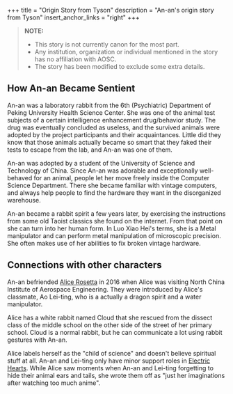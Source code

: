 +++
title = "Origin Story from Tyson"
description = "An-an's origin story from Tyson"
insert_anchor_links = "right"
+++

> **NOTE:**
> - This story is not currently canon for the most part.
> - Any institution, organization or individual mentioned in the story has no affiliation with AOSC.
> - The story has been modified to exclude some extra details.

## How An-an Became Sentient

An-an was a laboratory rabbit from the 6th (Psychiatric) Department of 
Peking University Health Science Center. She was one of the animal test 
subjects of a certain intelligence enhancement drug/behavior study. The 
drug was eventually concluded as useless, and the survived animals were 
adopted by the project participants and their acquaintances. Little did 
they know that those animals actually became so smart that they faked 
their tests to escape from the lab, and An-an was one of them.

An-an was adopted by a student of the University of Science and 
Technology of China. Since An-an was adorable and exceptionally 
well-behaved for an animal, people let her move freely inside the 
Computer Science Department. There she became familiar with vintage 
computers, and always help people to find the hardware they want in the 
disorganized warehouse.

An-an became a rabbit spirit a few years later, by exercising the 
instructions from some old Taoist classics she found on the internet. 
From that point on she can turn into her human form. In Luo Xiao Hei's 
terms, she is a Metal manipulator and can perform metal manipulation of 
microscopic precision. She often makes use of her abilities to fix 
broken vintage hardware.

## Connections with other characters

An-an befriended [Alice Rosetta](https://twitter.com/TysonTanX/status/1223761663612129280?s=19) in 2016 when Alice was visiting North 
China Institute of Aerospace Engineering. They were introduced by 
Alice's classmate, Ao Lei-ting, who is a actually a dragon spirit and a 
water manipulator.

Alice has a white rabbit named Cloud that she rescued from the dissect 
class of the middle school on the other side of the street of her 
primary school. Cloud is a normal rabbit, but he can communicate a lot 
using rabbit gestures with An-an.

Alice labels herself as the "child of science" and doesn't believe 
spiritual stuff at all. An-an and Lei-ting only have minor support roles 
in [Electric Hearts](https://tysontan.com/electric-hearts/). While Alice saw moments when An-an and Lei-ting 
forgetting to hide their animal ears and tails, she wrote them off as 
"just her imaginations after watching too much anime".
